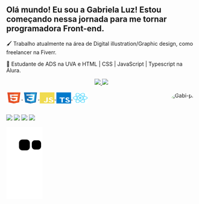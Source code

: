 ## Olá mundo! Eu sou a Gabriela Luz! Estou começando nessa jornada para me tornar programadora Front-end.
  <p> 🖌️ Trabalho atualmente na área de Digital illustration/Graphic design, como freelancer na Fiverr. </p>
  <p> 🌱 Estudante de ADS na UVA e HTML | CSS | JavaScript | Typescript na Alura. </p>
  
<div align="center">
  <a href="https://github.com/gabrielaluzm">
  <img height="140em" src="https://github-readme-stats.vercel.app/api?username=gabrielaluzm&show_icons=true&theme=dracula&include_all_commits=true&count_private=true"/>
  <img height="140em" src="https://github-readme-stats.vercel.app/api/top-langs/?username=gabrielaluzm&layout=compact&langs_count=7&theme=dracula"/>
</div>
 <div style="display: inline_block"><br>
  <img align="center" alt="Gabi-HTML" height="30" width="40" src="https://raw.githubusercontent.com/devicons/devicon/master/icons/html5/html5-original.svg">
  <img align="center" alt="Gabi-CSS" height="30" width="40" src="https://raw.githubusercontent.com/devicons/devicon/master/icons/css3/css3-original.svg">
  <img align="center" alt="Gabi-Js" height="30" width="40" src="https://raw.githubusercontent.com/devicons/devicon/master/icons/javascript/javascript-plain.svg">
  <img align="center" alt="Gabi-Ts" height="30" width="40" src="https://raw.githubusercontent.com/devicons/devicon/master/icons/typescript/typescript-plain.svg">
  <img align="center" alt="Gabi-React" height="30" width="40" src="https://raw.githubusercontent.com/devicons/devicon/master/icons/react/react-original.svg">
  <img align="right" alt="Gabi-pic" height="140" style="border-radius:50px;" src="https://cdn.discordapp.com/attachments/1023323791826354227/1060248345316175893/ezgif.com-gif-maker.gif">
</div>
  
  ##
 
<div> 
  <a href="https://instagram.com/ygabiieluz" target="_blank"><img src="https://img.shields.io/badge/-Instagram-%23E4405F?style=for-the-badge&logo=instagram&logoColor=white" target="_blank"></a>
 	<a href="https://www.twitch.tv/ygabieart" target="_blank"><img src="https://img.shields.io/badge/Twitch-9146FF?style=for-the-badge&logo=twitch&logoColor=white" target="_blank"></a>
 <a href="[https://discord.gg/wagxzStdcR" target="_blank"></a> 
  <a href = "mailto:contatogabrielaluzm@gmail.com"><img src="https://img.shields.io/badge/-Gmail-%23333?style=for-the-badge&logo=gmail&logoColor=white" target="_blank"></a>
  <a href="https://www.linkedin.com/in/gabrielaluzm" target="_blank"><img src="https://img.shields.io/badge/-LinkedIn-%230077B5?style=for-the-badge&logo=linkedin&logoColor=white" target="_blank"></a> 
  
  ![Snake animation](https://github.com/gabrielaluzm/gabrielaluzm/blob/output/github-contribution-grid-snake.svg)
</div>
